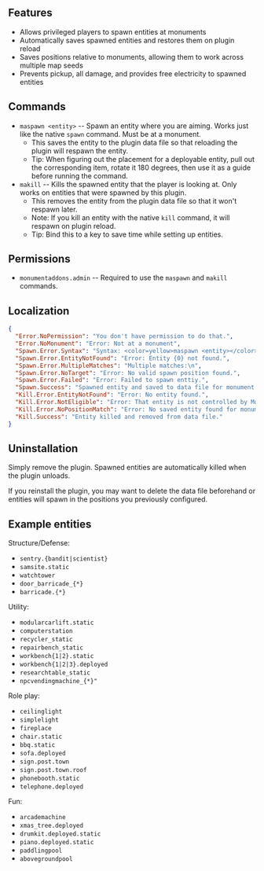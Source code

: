 ## Features

- Allows privileged players to spawn entities at monuments
- Automatically saves spawned entities and restores them on plugin reload
- Saves positions relative to monuments, allowing them to work across multiple map seeds
- Prevents pickup, all damage, and provides free electricity to spawned entities

## Commands

- `maspawn <entity>` -- Spawn an entity where you are aiming. Works just like the native `spawn` command. Must be at a monument.
  - This saves the entity to the plugin data file so that reloading the plugin will respawn the entity.
  - Tip: When figuring out the placement for a deployable entity, pull out the corresponding item, rotate it 180 degrees, then use it as a guide before running the command.
- `makill` -- Kills the spawned entity that the player is looking at. Only works on entities that were spawned by this plugin.
  - This removes the entity from the plugin data file so that it won't respawn later.
  - Note: If you kill an entity with the native `kill` command, it will respawn on plugin reload.
  - Tip: Bind this to a key to save time while setting up entities.

## Permissions

- `monumentaddons.admin` -- Required to use the `maspawn` and `makill` commands.

## Localization

```json
{
  "Error.NoPermission": "You don't have permission to do that.",
  "Error.NoMonument": "Error: Not at a monument",
  "Spawn.Error.Syntax": "Syntax: <color=yellow>maspawn <entity></color>",
  "Spawn.Error.EntityNotFound": "Error: Entity {0} not found.",
  "Spawn.Error.MultipleMatches": "Multiple matches:\n",
  "Spawn.Error.NoTarget": "Error: No valid spawn position found.",
  "Spawn.Error.Failed": "Error: Failed to spawn enttiy.",
  "Spawn.Success": "Spawned entity and saved to data file for monument '{0}'.",
  "Kill.Error.EntityNotFound": "Error: No entity found.",
  "Kill.Error.NotEligible": "Error: That entity is not controlled by Monument Addons.",
  "Kill.Error.NoPositionMatch": "Error: No saved entity found for monument '{0}' at position {1}.",
  "Kill.Success": "Entity killed and removed from data file."
}
```

## Uninstallation

Simply remove the plugin. Spawned entities are automatically killed when the plugin unloads.

If you reinstall the plugin, you may want to delete the data file beforehand or entities will spawn in the positions you previously configured.

## Example entities

Structure/Defense:
- `sentry.{bandit|scientist}`
- `samsite.static`
- `watchtower`
- `door_barricade_{*}`
- `barricade.{*}`

Utility:
- `modularcarlift.static`
- `computerstation`
- `recycler_static`
- `repairbench_static`
- `workbench{1|2}.static`
- `workbench{1|2|3}.deployed`
- `researchtable_static`
- `npcvendingmachine_{*}"`

Role play:
- `ceilinglight`
- `simplelight`
- `fireplace`
- `chair.static`
- `bbq.static`
- `sofa.deployed`
- `sign.post.town`
- `sign.post.town.roof`
- `phonebooth.static`
- `telephone.deployed`

Fun:
- `arcademachine`
- `xmas_tree.deployed`
- `drumkit.deployed.static`
- `piano.deployed.static`
- `paddlingpool`
- `abovegroundpool`
